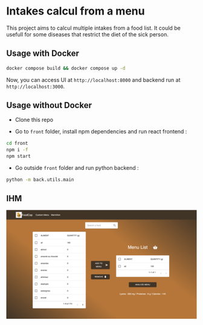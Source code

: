 # Intakes calcul from a menu

This project aims to calcul multiple intakes from a food list.
It could be usefull for some diseases that restrict the diet of the sick person.

## Usage with Docker

```bash
docker compose build && docker compose up -d
```

Now, you can access UI at `http://localhost:8000` and backend run at `http://localhost:3000`.

## Usage without Docker

- Clone this repo

- Go to `front` folder, install npm dependencies and run react frontend :

```bash
cd front
npm i -f
npm start
```

- Go outside `front` folder and run python backend :

```bash
python -m back.utils.main
```

## IHM

![ihm](ihm.png)
